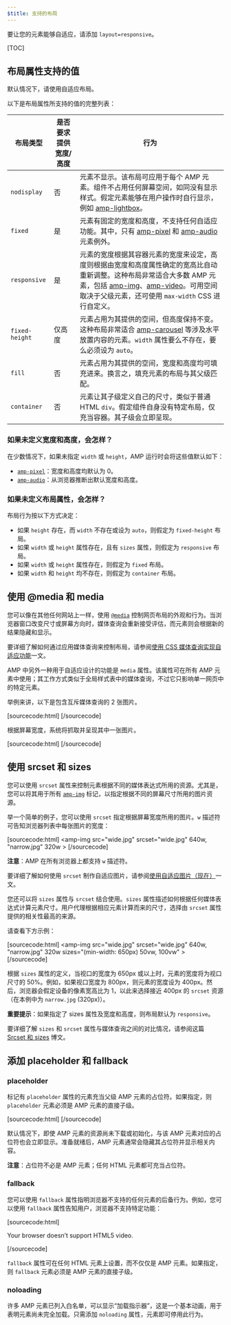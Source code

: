 ```yaml
---
$title: 支持的布局
---
```



要让您的元素能够自适应，请添加 `layout=responsive`。

[TOC]

## 布局属性支持的值

默认情况下，请使用自适应布局。

以下是布局属性所支持的值的完整列表：

<table>
  <thead>
    <tr>
      <th class="col-twenty" data-th="Layout type">布局类型</th>
      <th class="col-twenty" data-th="Width/height required">是否要求提供宽度/高度</th>
      <th data-th="Behavior">行为</th>
    </tr>
  </thead>
  <tbody>
    <tr>
      <td class="col-twenty" data-th="Layout type"><code>nodisplay</code></td>
      <td class="col-twenty" data-th="Description">否</td>
      <td data-th="Behavior">元素不显示。该布局可应用于每个 AMP 元素。组件不占用任何屏幕空间，如同没有显示样式。假定元素能够在用户操作时自行显示，例如 <a href="/docs/reference/extended/amp-lightbox.html">amp-lightbox</code></a>。</td>
    </tr>
    <tr>
      <td class="col-twenty" data-th="Layout type"><code>fixed</code></td>
      <td class="col-twenty" data-th="Description">是</td>
      <td data-th="Behavior">元素有固定的宽度和高度，不支持任何自适应功能。其中，只有 <a href="/docs/reference/amp-pixel.html">amp-pixel</code></a> 和 <a href="/docs/reference/extended/amp-audio.html">amp-audio</code></a> 元素例外。</td>
    </tr>
    <tr>
      <td class="col-twenty" data-th="Layout type"><code>responsive</code></td>
      <td class="col-twenty" data-th="Description">是</td>
      <td data-th="Behavior">元素的宽度根据其容器元素的宽度来设定，高度则根据由宽度和高度属性确定的宽高比自动重新调整。这种布局非常适合大多数 AMP 元素，包括 <a href="/docs/reference/amp-img.html">amp-img</code></a>、<a href="/docs/reference/amp-video.html">amp-video</code></a>。可用空间取决于父级元素，还可使用 <code>max-width</code> CSS 进行自定义。</td>
    </tr>
    <tr>
      <td class="col-twenty" data-th="Layout type"><code>fixed-height</code></td>
      <td class="col-twenty" data-th="Description">仅高度</td>
      <td data-th="Behavior">元素占用为其提供的空间，但高度保持不变。这种布局非常适合 <a href="/docs/reference/extended/amp-carousel.html">amp-carousel</code></a> 等涉及水平放置内容的元素。<code>width</code> 属性要么不存在，要么必须设为 <code>auto</code>。</td>
    </tr>
    <tr>
      <td class="col-twenty" data-th="Layout type"><code>fill</code></td>
      <td class="col-twenty" data-th="Description">否</td>
      <td data-th="Behavior">元素占用为其提供的空间，宽度和高度均可填充进来。换言之，填充元素的布局与其父级匹配。</td>
    </tr>
    <tr>
      <td class="col-twenty" data-th="Layout type"><code>container</code></td>
      <td class="col-twenty" data-th="Description">否</td>
      <td data-th="Behavior">元素让其子级定义自己的尺寸，类似于普通 HTML <code>div</code>。假定组件自身没有特定布局，仅充当容器。其子级会立即呈现。</td>
    </tr>
  </tbody>
</table>

### 如果未定义宽度和高度，会怎样？

在少数情况下，如果未指定 `width` 或 `height`，AMP 运行时会将这些值默认如下：

* [`amp-pixel`](/docs/reference/amp-pixel.html)：宽度和高度均默认为 0。
* [`amp-audio`](/docs/reference/extended/amp-audio.html)：从浏览器推断出默认宽度和高度。

### 如果未定义布局属性，会怎样？

布局行为按以下方式决定：

* 如果 `height` 存在，而 `width` 不存在或设为 `auto`，则假定为 `fixed-height` 布局。
* 如果 `width` 或 `height` 属性存在，且有 `sizes` 属性，则假定为 `responsive` 布局。
* 如果 `width` 或 `height` 属性存在，则假定为 `fixed` 布局。
* 如果 `width` 和 `height` 均不存在，则假定为 `container` 布局。

## 使用 @media 和 media

您可以像在其他任何网站上一样，使用 [`@media`](https://developer.mozilla.org/zh-CN/docs/Web/CSS/@media) 控制网页布局的外观和行为。当浏览器窗口改变尺寸或屏幕方向时，媒体查询会重新接受评估，而元素则会根据新的结果隐藏和显示。

要详细了解如何通过应用媒体查询来控制布局，请参阅[使用 CSS 媒体查询实现自适应功能](https://developers.google.com/web/fundamentals/design-and-ui/responsive/fundamentals/use-media-queries?hl=zh-CN)一文。

AMP 中另外一种用于自适应设计的功能是 `media` 属性。该属性可在所有 AMP 元素中使用；其工作方式类似于全局样式表中的媒体查询，不过它只影响单一网页中的特定元素。

举例来讲，以下是包含互斥媒体查询的 2 张图片。

[sourcecode:html]
<amp-img
    media="(min-width: 650px)"
    src="wide.jpg"
    width=466
    height=355
    layout="responsive" >
</amp-img>
[/sourcecode]

根据屏幕宽度，系统将抓取并呈现其中一张图片。

[sourcecode:html]
<amp-img
    media="(max-width: 649px)"
    src="narrow.jpg"
    width=527
    height=193
    layout="responsive" >
</amp-img>
[/sourcecode]

## 使用 srcset 和 sizes

您可以使用 `srcset` 属性来控制元素根据不同的媒体表达式所用的资源。尤其是，您可以将其用于所有 [`amp-img`](/docs/reference/amp-img.html) 标记，以指定根据不同的屏幕尺寸所用的图片资源。

举一个简单的例子，您可以使用 `srcset` 指定根据屏幕宽度所用的图片。`w` 描述符可告知浏览器列表中每张图片的宽度：

[sourcecode:html]
<amp-img
    src="wide.jpg"
    srcset="wide.jpg" 640w,
           "narrow.jpg" 320w >
</amp-img>
[/sourcecode]

**注意**：AMP 在所有浏览器上都支持 `w` 描述符。

要详细了解如何使用 `srcset` 制作自适应图片，请参阅[使用自适应图片（现在）](http://alistapart.com/article/using-responsive-images-now)一文。

您还可以将 `sizes` 属性与 `srcset` 结合使用。`sizes` 属性描述如何根据任何媒体表达式计算元素尺寸。用户代理根据相应元素计算而来的尺寸，选择由 `srcset` 属性提供的相关性最高的来源。

请查看下方示例：

[sourcecode:html]
<amp-img
    src="wide.jpg"
    srcset="wide.jpg" 640w,
           "narrow.jpg" 320w
    sizes="(min-width: 650px) 50vw, 100vw" >
</amp-img>
[/sourcecode]

根据 `sizes` 属性的定义，当视口的宽度为 650px 或以上时，元素的宽度将为视口尺寸的 50%。例如，如果视口宽度为 800px，则元素的宽度设为 400px。然后，浏览器会假定设备的像素宽高比为 1，以此来选择接近 400px 的 `srcset` 资源（在本例中为 `narrow.jpg` (320px)）。

**重要提示**：如果指定了 sizes 属性及宽度和高度，则布局默认为 `responsive`。

要详细了解 `sizes` 和 `srcset` 属性与媒体查询之间的对比情况，请参阅这篇 [Srcset 和 sizes](https://ericportis.com/posts/2014/srcset-sizes/) 博文。

## 添加 placeholder 和 fallback

### placeholder

标记有 `placeholder` 属性的元素充当父级 AMP 元素的占位符。如果指定，则 `placeholder` 元素必须是 AMP 元素的直接子级。

[sourcecode:html]
<amp-anim src="animated.gif" width=466 height=355 layout="responsive" >
    <amp-img placeholder src="preview.png" layout="fill"></amp-img>
</amp-anim>
[/sourcecode]

默认情况下，即使 AMP 元素的资源尚未下载或初始化，与该 AMP 元素对应的占位符也会立即显示。准备就绪后，AMP 元素通常会隐藏其占位符并显示相关内容。

**注意**：占位符不必是 AMP 元素；任何 HTML 元素都可充当占位符。

### fallback

您可以使用 `fallback` 属性指明浏览器不支持的任何元素的后备行为。例如，您可以使用 `fallback` 属性告知用户，浏览器不支持特定功能：

[sourcecode:html]
<amp-video width=400 height=300 src="https://yourhost.com/videos/myvideo.mp4"
    poster="myvideo-poster.jpg" >
  <div fallback>
        <p>Your browser doesn’t support HTML5 video.</p>
  </div>
</amp-video>
[/sourcecode]

`fallback` 属性可在任何 HTML 元素上设置，而不仅仅是 AMP 元素。如果指定，则 `fallback` 元素必须是 AMP 元素的直接子级。

### noloading

许多 AMP 元素已列入白名单，可以显示“加载指示器”，这是一个基本动画，用于表明元素尚未完全加载。只需添加 `noloading` 属性，元素即可停用此行为。

